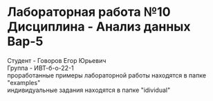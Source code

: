 # Лабораторная работа №10 Дисциплина - Анализ данных Вар-5
Студент - Говоров Егор Юрьевич
<br>
Группа - ИВТ-б-о-22-1
<br>
проработанные примеры лабораторной работы находятся в папке "examples"
<br>
индивидуальные задания находятся в папке "idividual"

